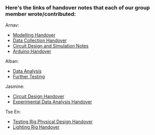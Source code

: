 ### Here's the links of handover notes that each of our group member wrote/contributed:

Arnav:
- [Modelling Handover](/Modelling/DiffuseSim/README.md)
- [Data Collection Handover](/Testing%20Rig/DataCollection/README.md)
- [Circuit Design and Simulation Notes](/Testing%20Rig/PhotodiodeAmplification/Design%20and%20Simulations/README.md)
- [Arduino Handover](Testing%20Rig/Arduino/datalogging/README.md)

Alban: 
- [Data Analysis](/Testing%20Rig/Data%20Analysis/README.md)
- [Further Testing](/Testing%20Rig/Further%20Testing/README.md)

Jasmine:  
- [Circuit Design Handover](https://github.com/ArnavKoshy/GM2-OptogeneticControl/blob/main/Testing%20Rig/PhotodiodeAmplification/Circuit%20Documentation.md)  
- [Experimental Data Analysis Handover](https://github.com/ArnavKoshy/GM2-OptogeneticControl/blob/main/Testing%20Rig/Data%20Analysis/Data%20Analysis%20Documentation.md)  

Tse En:  
- [Testing Rig Physical Design Handover](https://github.com/ArnavKoshy/GM2-OptogeneticControl/blob/main/Testing%20Rig/Physical%20Rig/README.md)
- [Lighting Rig Handover](https://github.com/ArnavKoshy/GM2-OptogeneticControl/blob/main/Lighting%20Rig/README.md)
